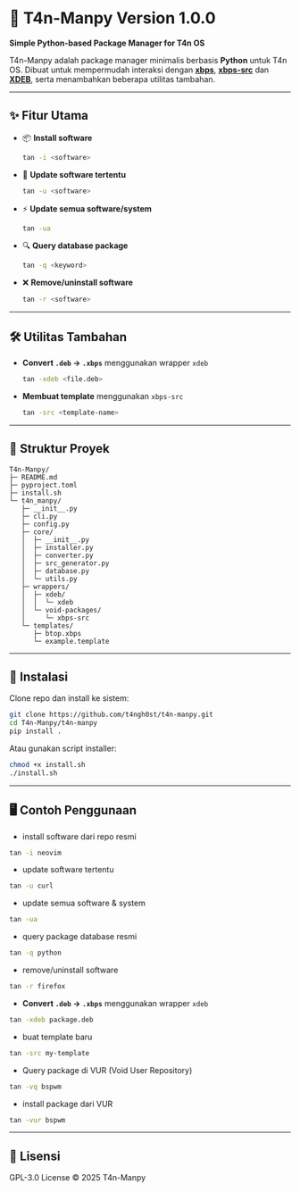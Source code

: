 # 🌱 T4n-Manpy Version 1.0.0
**Simple Python-based Package Manager for T4n OS**

T4n-Manpy adalah package manager minimalis berbasis **Python** untuk T4n OS.
Dibuat untuk mempermudah interaksi dengan [**xbps**](https://github.com/void-linux/xbps), [**xbps-src**](https://github.com/void-linux/void-packages) dan [**XDEB**](https://github.com/xdeb-org/xdeb), serta menambahkan beberapa utilitas tambahan.

---

## ✨ Fitur Utama
- 📦 **Install software**
  ```bash
  tan -i <software>
  ```
- 🔄 **Update software tertentu**
  ```bash
  tan -u <software>
  ```
- ⚡ **Update semua software/system**
  ```bash
  tan -ua
  ```
- 🔍 **Query database package**
  ```bash
  tan -q <keyword>
  ```
- ❌ **Remove/uninstall software**
  ```bash
  tan -r <software>
  ```

---

## 🛠️ Utilitas Tambahan
- **Convert `.deb` → `.xbps`** menggunakan wrapper `xdeb`
  ```bash
  tan -xdeb <file.deb>
  ```
- **Membuat template** menggunakan `xbps-src`
  ```bash
  tan -src <template-name>
  ```

---

## 📂 Struktur Proyek
```
T4n-Manpy/
├─ README.md
├─ pyproject.toml
├─ install.sh
└─ t4n_manpy/
   ├─ __init__.py
   ├─ cli.py
   ├─ config.py
   ├─ core/
   │  ├─ __init__.py
   │  ├─ installer.py
   │  ├─ converter.py
   │  ├─ src_generator.py
   │  ├─ database.py
   │  └─ utils.py
   ├─ wrappers/
   │  ├─ xdeb/
   │  │  └─ xdeb
   │  └─ void-packages/
   │     └─ xbps-src
   └─ templates/
      ├─ btop.xbps
      └─ example.template
```

---

## 🚀 Instalasi
Clone repo dan install ke sistem:
```bash
git clone https://github.com/t4ngh0st/t4n-manpy.git
cd T4n-Manpy/t4n-manpy
pip install .
```

Atau gunakan script installer:
```bash
chmod +x install.sh
./install.sh
```

---

## 🖥️ Contoh Penggunaan
- install software dari repo resmi
```bash
tan -i neovim
```

- update software tertentu
```bash
tan -u curl
```

- update semua software & system
```bash
tan -ua
```

- query package database resmi
```bash
tan -q python
```

- remove/uninstall software
```bash
tan -r firefox
```

- **Convert `.deb` → `.xbps`** menggunakan wrapper `xdeb`
```bash
tan -xdeb package.deb
```

- buat template baru
```bash
tan -src my-template
```

- Query package di VUR (Void User Repository)
```bash
tan -vq bspwm
```

- install package dari VUR
```bash
tan -vur bspwm
```
---

## 📜 Lisensi
GPL-3.0 License © 2025 T4n-Manpy

